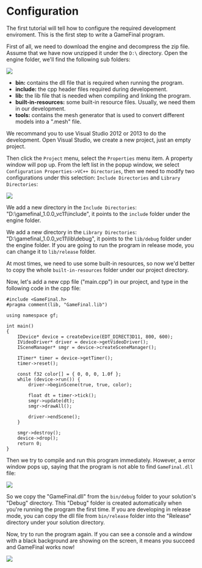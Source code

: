 # Configuration #

The first tutorial will tell how to configure the required development enviroment. This is the first step to write a GameFinal program.

First of all, we need to download the engine and decompress the zip file. Assume that we have now unzipped it under 
the `D:\` directory. Open the engine folder, we'll find the following sub folders:

![](https://raw.githubusercontent.com/woyaofacai/GameFinal/master/Tutorials/img/00-05.png)

 + **bin:** contains the dll file that is required when running the program.
 + **include:** the cpp header files required during developement.
 + **lib:** the lib file that is needed when compiling and linking the program.
 + **built-in-resources:** some built-in resource files. Usually, we need them in our development.
 + **tools:** contains the mesh generator that is used to convert different models into a ".mesh" file.

We recommand you to use Visual Studio 2012 or 2013 to do the development. Open Visual Studio, we create a new project, just an empty project.

Then click the `Project` menu, select the `Properties` menu item. A property window will pop up. From the left list in the popup window, we select `Configuration Properties->VC++ Directories`, then we need to modify two configurations under this selection: `Include Directories` and `Library Directories`:

![](https://raw.githubusercontent.com/woyaofacai/GameFinal/master/Tutorials/img/00-02.png)

We add a new directory in the `Include Directories`: "D:\gamefinal_1.0.0_vc11\include", it points to the `include` folder under the engine folder.

We add a new directory in the `Library Directories`: "D:\gamefinal_1.0.0_vc11\lib\debug", it points to the `lib/debug` folder under the engine folder. If you are going to run the program in release mode, you can change it to `lib/release` folder.

At most times, we need to use some built-in resources, so now we'd better to copy the whole `built-in-resources`  folder under our project directory. 

Now, let's add a new cpp file ("main.cpp") in our project, and type in the following code in the cpp file:

	#include <GameFinal.h>
	#pragma comment(lib, "GameFinal.lib")
	
	using namespace gf;
	
	int main()
	{
		IDevice* device = createDevice(EDT_DIRECT3D11, 800, 600);
		IVideoDriver* driver = device->getVideoDriver();
		ISceneManager* smgr = device->createSceneManager();
	
		ITimer* timer = device->getTimer();
		timer->reset();
	
		const f32 color[] = { 0, 0, 0, 1.0f };
		while (device->run()) {
			driver->beginScene(true, true, color);
	
			float dt = timer->tick();
			smgr->update(dt);
			smgr->drawAll();
	
			driver->endScene();
		}
	
		smgr->destroy();
		device->drop();
		return 0;
	}
	 
Then we try to compile and run this program immediately. However, a error window pops up, saying that the program is not able to find `GameFinal.dll` file:

![](https://raw.githubusercontent.com/woyaofacai/GameFinal/master/Tutorials/img/00-03.png)

So we copy the "GameFinal.dll" from the `bin/debug` folder to your solution's "Debug" directory. This "Debug" folder is created automatically when you're running the program the first time. If you are developing in release mode, you can copy the dll file from `bin/release` folder into the "Release" directory under your solution directory.

Now, try to run the program again. If you can see a console and a window with a black background are showing on the screen, it means you succeed and GameFinal works now!

![](https://raw.githubusercontent.com/woyaofacai/GameFinal/master/Tutorials/img/00-04.png)









